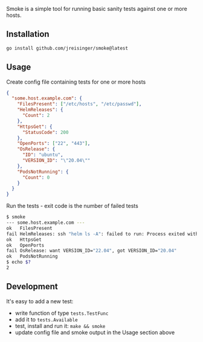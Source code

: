 Smoke is a simple tool for running basic sanity tests against one or more hosts.

## Installation

```sh
go install github.com/jreisinger/smoke@latest
```

## Usage

Create config file containing tests for one or more hosts

```json
{
  "some.host.example.com": {
    "FilesPresent": ["/etc/hosts", "/etc/passwd"],
    "HelmReleases": {
      "Count": 2
    },
    "HttpsGet": {
      "StatusCode": 200
    },
    "OpenPorts": ["22", "443"],
    "OsRelease": {
      "ID": "ubuntu",
      "VERSION_ID": "\"20.04\""
    },
    "PodsNotRunning": {
      "Count": 0
    }
  }
}
```

Run the tests - exit code is the number of failed tests

```sh
$ smoke
--- some.host.example.com ---
ok   FilesPresent
fail HelmReleases: ssh "helm ls -A": failed to run: Process exited with status 127
ok   HttpsGet
ok   OpenPorts
fail OsRelease: want VERSION_ID="22.04", got VERSION_ID="20.04"
ok   PodsNotRunning
$ echo $?
2
```

## Development

It's easy to add a new test:

* write function of type `tests.TestFunc`
* add it to `tests.Available`
* test, install and run it: `make && smoke`
* update config file and smoke output in the Usage section above